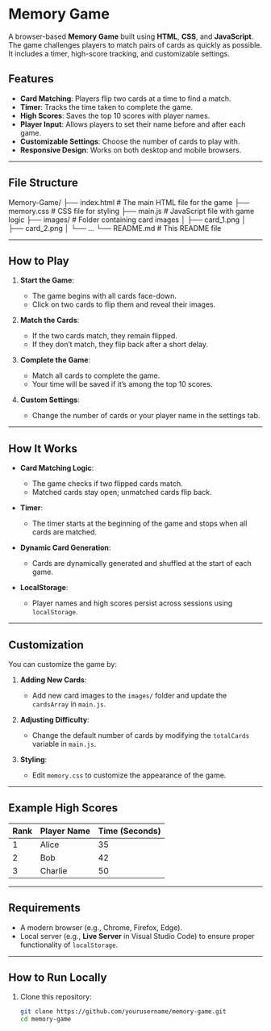 # Memory Game

A browser-based **Memory Game** built using **HTML**, **CSS**, and **JavaScript**. The game challenges players to match pairs of cards as quickly as possible. It includes a timer, high-score tracking, and customizable settings.

## Features
- **Card Matching**: Players flip two cards at a time to find a match.
- **Timer**: Tracks the time taken to complete the game.
- **High Scores**: Saves the top 10 scores with player names.
- **Player Input**: Allows players to set their name before and after each game.
- **Customizable Settings**: Choose the number of cards to play with.
- **Responsive Design**: Works on both desktop and mobile browsers.

---

## File Structure

Memory-Game/ ├── index.html # The main HTML file for the game ├── memory.css # CSS file for styling ├── main.js # JavaScript file with game logic ├── images/ # Folder containing card images │ ├── card_1.png │ ├── card_2.png │ └── ... └── README.md # This README file


---

## How to Play
1. **Start the Game**:
   - The game begins with all cards face-down.
   - Click on two cards to flip them and reveal their images.

2. **Match the Cards**:
   - If the two cards match, they remain flipped.
   - If they don’t match, they flip back after a short delay.

3. **Complete the Game**:
   - Match all cards to complete the game.
   - Your time will be saved if it’s among the top 10 scores.

4. **Custom Settings**:
   - Change the number of cards or your player name in the settings tab.

---

## How It Works
- **Card Matching Logic**: 
  - The game checks if two flipped cards match.
  - Matched cards stay open; unmatched cards flip back.
  
- **Timer**: 
  - The timer starts at the beginning of the game and stops when all cards are matched.
  
- **Dynamic Card Generation**: 
  - Cards are dynamically generated and shuffled at the start of each game.
  
- **LocalStorage**: 
  - Player names and high scores persist across sessions using `localStorage`.

---

## Customization
You can customize the game by:
1. **Adding New Cards**:
   - Add new card images to the `images/` folder and update the `cardsArray` in `main.js`.

2. **Adjusting Difficulty**:
   - Change the default number of cards by modifying the `totalCards` variable in `main.js`.

3. **Styling**:
   - Edit `memory.css` to customize the appearance of the game.

---

## Example High Scores
| Rank | Player Name | Time (Seconds) |
|------|-------------|----------------|
| 1    | Alice       | 35             |
| 2    | Bob         | 42             |
| 3    | Charlie     | 50             |

---

## Requirements
- A modern browser (e.g., Chrome, Firefox, Edge).
- Local server (e.g., **Live Server** in Visual Studio Code) to ensure proper functionality of `localStorage`.

---

## How to Run Locally
1. Clone this repository:
   ```bash
   git clone https://github.com/yourusername/memory-game.git
   cd memory-game
